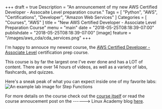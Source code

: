 +++
draft = true
Description = "An announcement of my new AWS Certified Developer - Assocaite Level preparation course."
Tags = [
  "Python",
  "AWS",
  "Certifications",
  "Developer",
  "Amazon Web Services"
]
Categories = [
  "Courses",
  "AWS"
]
title = "New AWS Certified Developer - Associate Level Preparation Course"
menu = "main"
date = "2018-05-25T08:18:39-07:00"
publishdate = "2018-05-25T08:18:39-07:00"
[image]
    feature = "/images/aws_cda/cda_services.png"
+++

I'm happy to annouce my newest course, the [AWS Certified Developer - Associate Level](https://linuxacademy.com/amazon-web-services/training/course/name/aws-certified-developer-associate-2018) certification prep course.

This course is by far the largest one I've ever done and has a LOT of content. There are over 14 hours of videos, as well as a variety of labs, flashcards, and quizzes. 

Here's a sneak peak of what you can expect inside one of my favorite labs:
![An example lab image for Step Functions](/images/aws_cda/cda_stepfunctionslab.png)

<!--more-->

For more details on the course check out the [course itself](https://linuxacademy.com/amazon-web-services/training/course/name/aws-certified-developer-associate-2018) or read the course annoucement post on the ------> Linux Academy blog [here]().
